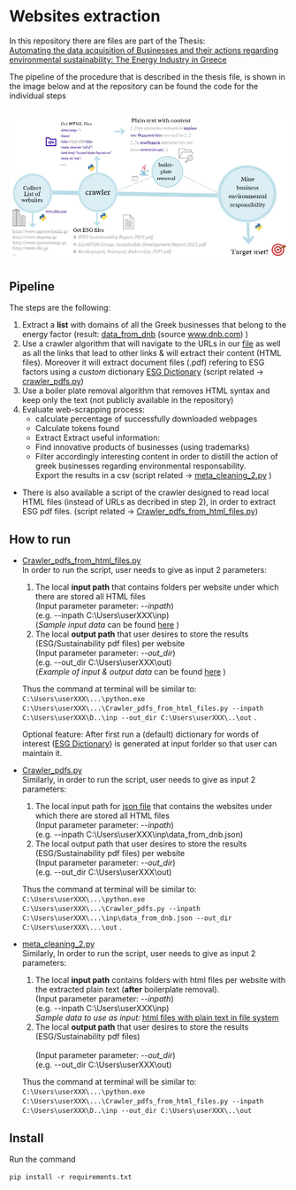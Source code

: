 # Websites extraction
In this repository there are files are part of the Thesis: <br>
[Automating the data acquisition of Businesses and their actions regarding environmental sustainability: The Energy Industry in Greece](content_for_user/Thesis_DI_CBorovilou.pdf)


The pipeline of the procedure that is described in the thesis file, is shown in the image below and at the repository can be found the code for the individual steps <br><br>
<!-- Parts of the data engineering process that is described in the thesis file,  written in Python & all together consist the pipeline of the procedure, are shown in the image below: -->
![Pipeline](content_for_user/pipeline.jpg)


## Pipeline
The steps are the following:
1. Extract a **list** with domains of all the Greek businesses that belong to the energy factor (result: [data_from_dnb](content_for_user/data_from_dnb.json)  (source www.dnb.com) )
2. Use a crawler algorithm that will navigate to the URLs in our [file](content_for_user/data_from_dnb.json) as well as all the links that lead to other links & will extract their content (HTML files). Moreover it will extract document files (.pdf) refering to ESG factors using a _custom_ dictionary  [ESG Dictionary](content_for_user/esg_dict.csv)
 (script related &rightarrow; [crawler_pdfs.py](venv_tst/Scripts/Crawler_pdfs.py))
3. Use a boiler plate removal algorithm that removes HTML syntax and keep only the text (not publicly available in the repository)
4. Evaluate web-scrapping process: 
    - calculate percentage of successfully downloaded webpages
    - Calculate tokens found
    - Extract 
  Extract useful information:
    - Find innovative products of businesses (using trademarks)
    - Filter accordingly interesting content in order to distill the action of greek businesses regarding environmental responsability. <br> 
  Export the results in a csv (script related &rightarrow; [meta_cleaning_2.py](venv_tst/Scripts/meta_cleaning_2.py) )

* There is also available a script of the crawler designed to read local HTML files (instead of URLs as decribed in step 2), in order to extract ESG pdf files. (script related &rightarrow; [Crawler_pdfs_from_html_files.py](venv_tst/Scripts/Crawler_pdfs_from_html_files.py))

## How to run
- [Crawler_pdfs_from_html_files.py](venv_tst/Scripts/Crawler_pdfs_from_html_files.py)<br>
   In order to run the script, user needs to give as input 2 parameters: 
    1. The local **input path** that contains folders per website under which there are stored all HTML files <br>
        (Input parameter parameter: _--inpath_) <br> (e.g. --inpath C:\Users\userXXX\inp) <br> 
       (_Sample input data_ can be found [here](content_for_user/example%20with%20sample%20data%20(before%20run%20-%20no%20results).zip) )
    2. The local **output path** that user desires to store the results (ESG/Sustainability pdf files) per website <br>
       (Input parameter parameter: _--out_dir_) <br> (e.g. --out_dir C:\Users\userXXX\out) <br> 
       (_Example of input & output data_ can be found [here](content_for_user/example%20with%20sample%20data%20(after%20run%20-%20with%20results%20).zip) )
   
   Thus the command at terminal will be similar to: `C:\Users\userXXX\...\python.exe C:\Users\userXXX\...\Crawler_pdfs_from_html_files.py --inpath C:\Users\userXXX\D..\inp --out_dir C:\Users\userXXX\..\out` .
   
   Optional feature:
After first run a (default) dictionary for words of interest ([ESG Dictionary](content_for_user/esg_dict.csv)) is generated at input forlder so that user can maintain it. 

- [Crawler_pdfs.py](venv_tst/Scripts/Crawler_pdfs.py) <br>
  Similarly, in order to run the script, user needs to give as input 2 parameters: 
    1. The local input path for [json file](content_for_user/data_from_dnb.json) that contains the websites under which there are stored all HTML files <br>
       (Input parameter parameter: _--inpath_) <br> (e.g. --inpath C:\Users\userXXX\inp\data_from_dnb.json) <br> 
    2. The local output path that user desires to store the results (ESG/Sustainability pdf files) per website <br>
       (Input parameter parameter: _--out_dir_) <br> (e.g. --out_dir C:\Users\userXXX\out) 
   
    Thus the command at terminal will be similar to: `C:\Users\userXXX\...\python.exe C:\Users\userXXX\...\Crawler_pdfs.py --inpath C:\Users\userXXX\...\inp\data_from_dnb.json --out_dir C:\Users\userXXX\...\out` .

- [meta_cleaning_2.py](venv_tst/Scripts/meta_cleaning_2.py)<br>
  Similarly, In order to run the script, user needs to give as input 2 parameters: 
    1. The local **input path** contains folders with html files per website with the extracted plain text (**after** boilerplate removal).
    <br>(Input parameter parameter: _--inpath_) <br> (e.g. --inpath C:\Users\userXXX\inp) <br> 
   _Sample data to use as input:_ [html files with plain text in file system](content_for_user/sample_input_plain_text_html.zip)
    2. The local **output path** that user desires to store the results (ESG/Sustainability pdf files)<br>  
       (Input parameter parameter: _--out_dir_) <br> (e.g. --out_dir C:\Users\userXXX\out) <br>
          
    Thus the command at terminal will be similar to: `C:\Users\userXXX\...\python.exe C:\Users\userXXX\...\Crawler_pdfs_from_html_files.py --inpath C:\Users\userXXX\D..\inp --out_dir C:\Users\userXXX\..\out`
   

## Install 

Run the command

`pip install -r requirements.txt`
<!-- 
## Requirements

- Jupyter Notebooks
- Numpy
- Pandas
- Matplotlib
- Seaborn
- Scipy
- Scikit-learn -->

<!-- ## Usage

Within the `notebooks` folder, there are two notebooks, they should be run in the following order:

1. `1_visulizing.ipynb`: Exploratory data analysis, cleaning and visualization.
2. `2_modeling.ipynb`: Feature engineering, preprocessing, ML Modeling and evaluation

I have put the `life_expectancy.csv` file containing the dataset in the `data` folder, and put it in the `.gitignore` file to avoid uploading it to GitHub, however, you can download it from the Kaggle link above. -->
